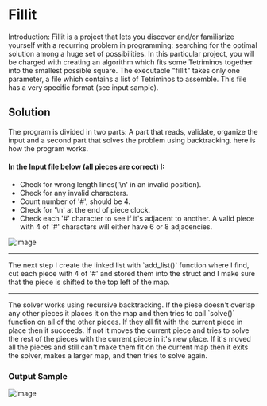 # Fillit

Introduction: Fillit is a project that lets you discover and/or familiarize yourself with a recurring problem in programming: searching for the optimal solution among a huge set of possibilities. In this particular project, you will be charged with creating an algorithm which fits some Tetriminos together into the smallest possible square.
The executable "fillit" takes only one parameter, a file which contains a list of Tetriminos to assemble. This file has a very specific format (see input sample).

## Solution

The program is divided in two parts: A part that reads, validate, organize the input and a second part that solves the problem using backtracking. here is how the program works.

#### In the Input file below (all pieces are correct) I:
* Check for wrong length lines('\n' in an invalid position).
* Check for any invalid characters.
* Count number of '#', should be 4.
* Check for '\n' at the end of piece clock.
* Check each '#' character to see if it's adjacent to another. A valid piece with 4 of '#' characters will either have 6 or 8     adjacencies.

![image](https://user-images.githubusercontent.com/45500862/66710870-c3784700-ed35-11e9-8db0-57094994480b.png)

<hr>
The next step I create the linked list with `add_list()` function where I find, cut each piece with 4 of '#' and stored them into the struct and I make sure that the piece is shifted to the top left of the map.
<hr>
The solver works using recursive backtracking. If the piese doesn't overlap any other pieces it places it on the map and then tries to call `solve()` function on all of the other pieces. If they all fit with the current piece in place then it succeeds. If not it moves the current piece and tries to solve the rest of the pieces with the current piece in it's new place. If it's moved all the pieces and still can't make them fit on the current map then it exits the solver, makes a larger map, and then tries to solve again.


### Output Sample

![image](https://user-images.githubusercontent.com/45500862/66727430-f97c0080-edf3-11e9-807d-1acd13930443.png)
